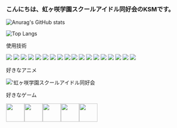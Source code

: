 ### こんにちは、虹ヶ咲学園スクールアイドル同好会のKSMです。
![Anurag's GitHub stats](https://github-readme-stats.vercel.app/api?username=Nakasu-ksm&locale=ja)

![Top Langs](https://github-readme-stats.vercel.app/api/top-langs/?username=Nakasu-ksm&hide=php,html&layout=compact&langs_count=10&locale=ja)

使用技術

![](https://img.shields.io/badge/JavaScript-F7DF1E?style=for-the-badge&logo=javascript&logoColor=black)
![](https://img.shields.io/badge/C%23-239120?style=for-the-badge&logo=c-sharp&logoColor=black)
![](https://img.shields.io/badge/CSS-239120?&style=for-the-badge&logo=css3&logoColor=white)
![](https://img.shields.io/badge/.NET-5C2D91?style=for-the-badge&logo=.net&logoColor=white)
![](https://img.shields.io/badge/Node.js-43853D?style=for-the-badge&logo=node.js&logoColor=white)
![](https://img.shields.io/badge/HTML5-E34F26?style=for-the-badge&logo=html5&logoColor=white)
![](https://img.shields.io/badge/CSS3-1572B6?style=for-the-badge&logo=css3&logoColor=white)
![](https://img.shields.io/badge/Python-14354C?style=for-the-badge&logo=python&logoColor=white)
![](https://img.shields.io/badge/Java-ED8B00?style=for-the-badge&logo=openjdk&logoColor=white)
![](https://img.shields.io/badge/PHP-777BB4?style=for-the-badge&logo=php&logoColor=white)
![](https://img.shields.io/badge/Markdown-000000?style=for-the-badge&logo=markdown&logoColor=white)
![](https://img.shields.io/badge/Vue.js-35495E?style=for-the-badge&logo=vue.js&logoColor=4FC08D)
![](https://img.shields.io/badge/Bootstrap-563D7C?style=for-the-badge&logo=bootstrap&logoColor=white)
![](https://img.shields.io/badge/jQuery-0769AD?style=for-the-badge&logo=jquery&logoColor=white)
![](https://img.shields.io/badge/Spring-6DB33F?style=for-the-badge&logo=spring&logoColor=white)
![](https://img.shields.io/badge/Flask-000000?style=for-the-badge&logo=flask&logoColor=white)
![](https://img.shields.io/badge/MySQL-00000F?style=for-the-badge&logo=mysql&logoColor=white)
![](https://img.shields.io/badge/PostgreSQL-316192?style=for-the-badge&logo=postgresql&logoColor=white)







好きなアニメ

!['虹ヶ咲学園スクールアイドル同好会](https://img.shields.io/badge/%27虹ヶ咲学園スクールアイドル同好会-20B2AA?style=for-the-badge)

好きなゲーム


<img src="https://i.bandori.party/u/asset/e/430BanG-Dream-Girls-Band-Party-logo-YQLmyp.png" width="auto" height="50"><img src="https://lovelive-sif2.com/wordpress/wp-content/themes/sif2_gl_v1.2/assets/images/common/logo.png" width="auto" height="50"><img src="https://static.wikia.nocookie.net/projectrst/images/f/fd/Re_stage_dream_days_logo.png/revision/latest?cb=20181116165724" width="auto" height="50"><img src="https://upload.wikimedia.org/wikipedia/commons/b/bb/World_dai_star.png" width="auto" height="50"><img src="https://upload.wikimedia.org/wikipedia/commons/thumb/f/fa/The_iDOLM%40STER_logo.svg/2560px-The_iDOLM%40STER_logo.svg.png" width="auto" height="50">


